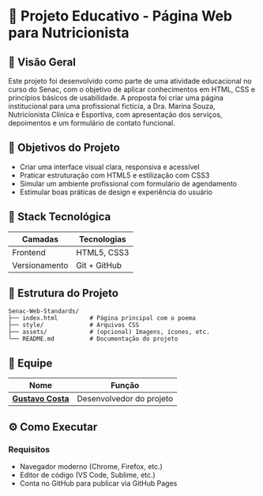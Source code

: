# 🥗 Projeto Educativo - Página Web para Nutricionista

## 📖 Visão Geral

Este projeto foi desenvolvido como parte de uma atividade educacional no curso do Senac, com o objetivo de aplicar conhecimentos em HTML, CSS e princípios básicos de usabilidade. A proposta foi criar uma página institucional para uma profissional fictícia, a Dra. Marina Souza, Nutricionista Clínica e Esportiva, com apresentação dos serviços, depoimentos e um formulário de contato funcional.

## 🎯 Objetivos do Projeto

- Criar uma interface visual clara, responsiva e acessível
- Praticar estruturação com HTML5 e estilização com CSS3
- Simular um ambiente profissional com formulário de agendamento
- Estimular boas práticas de design e experiência do usuário

## 🧱 Stack Tecnológica

| Camadas             | Tecnologias |
|---------------------|-------------|
| Frontend            | HTML5, CSS3 |
| Versionamento       | Git + GitHub |

## 📂 Estrutura do Projeto
```
Senac-Web-Standards/
├── index.html         # Página principal com o poema
├── style/             # Arquivos CSS
├── assets/            # (opcional) Imagens, ícones, etc.
└── README.md          # Documentação do projeto
```

## 👥 Equipe

| Nome    | Função |
|---------|--------|
| **[Gustavo Costa](https://github.com/Gucostaa)** | Desenvolvedor do projeto |

## ⚙️ Como Executar

### Requisitos
- Navegador moderno (Chrome, Firefox, etc.)
- Editor de código (VS Code, Sublime, etc.)
- Conta no GitHub para publicar via GitHub Pages

